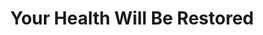 ---
title: "Your Health Will Be Restored"
url: /ganta/your-health-will-be-restored/
shop: convenience
---